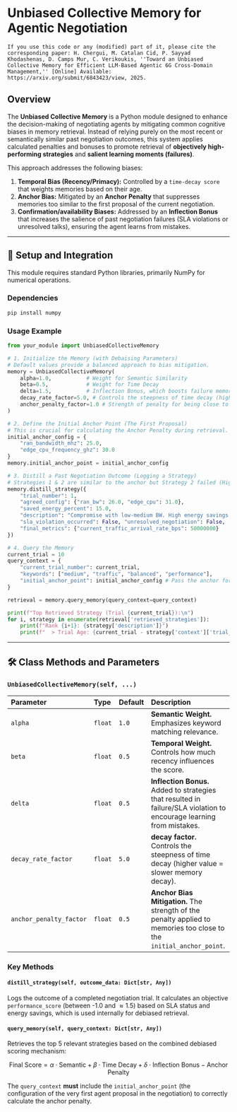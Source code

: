 # Unbiased Collective Memory for Agentic Negotiation

`If you use this code or any (modified) part of it, please cite the corresponding paper:
H. Chergui, M. Catalan Cid, P. Sayyad Khodashenas, D. Camps Mur, C. Verikoukis, ''Toward an Unbiased Collective Memory for Efficient LLM-Based Agentic 6G Cross-Domain Management,'' [Online] Available: https://arxiv.org/submit/6843423/view, 2025.`

## Overview

The **Unbiased Collective Memory** is a Python module designed to enhance the decision-making of negotiating agents by mitigating common cognitive biases in memory retrieval. Instead of relying purely on the most recent or semantically similar past negotiation outcomes, this system applies calculated penalties and bonuses to promote retrieval of **objectively high-performing strategies** and **salient learning moments (failures)**.

This approach addresses the following biases:

1.  **Temporal Bias (Recency/Primacy):** Controlled by a `time-decay score` that weights memories based on their age.
2.  **Anchor Bias:** Mitigated by an **Anchor Penalty** that suppresses memories too similar to the first proposal of the current negotiation.
3.  **Confirmation/availability Biases:** Addressed by an **Inflection Bonus** that increases the salience of past negotiation failures (SLA violations or unresolved talks), ensuring the agent learns from mistakes.

-----

## 🚀 Setup and Integration

This module requires standard Python libraries, primarily NumPy for numerical operations.

### Dependencies

```bash
pip install numpy
```

### Usage Example

```python
from your_module import UnbiasedCollectiveMemory

# 1. Initialize the Memory (with Debaising Parameters)
# Default values provide a balanced approach to bias mitigation.
memory = UnbiasedCollectiveMemory(
    alpha=1.0,           # Weight for Semantic Similarity
    beta=0.5,            # Weight for Time Decay
    delta=1.5,           # Inflection Bonus, which boosts failure memories and diversity
    decay_rate_factor=5.0, # Controls the steepness of time decay (higher value = slower memory decay)
    anchor_penalty_factor=1.0 # Strength of penalty for being close to the Anchor
)

# 2. Define the Initial Anchor Point (The First Proposal)
# This is crucial for calculating the Anchor Penalty during retrieval.
initial_anchor_config = {
    "ran_bandwidth_mhz": 25.0, 
    "edge_cpu_frequency_ghz": 30.0
}
memory.initial_anchor_point = initial_anchor_config

# 3. Distill a Past Negotiation Outcome (Logging a Strategy)
# Strategies 1 & 2 are similar to the anchor but Strategy 2 failed (High Inflection Bonus).
memory.distill_strategy({
    "trial_number": 1, 
    "agreed_config": {"ran_bw": 26.0, "edge_cpu": 31.0},
    "saved_energy_percent": 15.0,
    "description": "Compromise with low-medium BW. High energy savings.",
    "sla_violation_occurred": False, "unresolved_negotiation": False,
    "final_metrics": {"current_traffic_arrival_rate_bps": 50000000}
})

# 4. Query the Memory
current_trial = 10 
query_context = {
    "current_trial_number": current_trial,
    "keywords": ["medium", "traffic", "balanced", "performance"],
    "initial_anchor_point": initial_anchor_config # Pass the anchor for penalty calculation
}

retrieval = memory.query_memory(query_context=query_context)

print(f"Top Retrieved Strategy (Trial {current_trial}):\n")
for i, strategy in enumerate(retrieval['retrieved_strategies']):
    print(f"Rank {i+1}: {strategy['description']}")
    print(f"  > Trial Age: {current_trial - strategy['context']['trial_number']}")

```

-----

## 🛠️ Class Methods and Parameters

### `UnbiasedCollectiveMemory(self, ...)`

| Parameter | Type | Default | Description |
| :--- | :--- | :--- | :--- |
| `alpha` | `float` | `1.0` | **Semantic Weight.** Emphasizes keyword matching relevance. |
| `beta` | `float` | `0.5` | **Temporal Weight.** Controls how much recency influences the score. |
| `delta` | `float` | `0.5` | **Inflection Bonus.** Added to strategies that resulted in failure/SLA violation to encourage learning from mistakes. |
| `decay_rate_factor` | `float` | `5.0` | **decay factor.** Controls the steepness of time decay (higher value = slower memory decay). |
| `anchor_penalty_factor` | `float` | `0.5` | **Anchor Bias Mitigation.** The strength of the penalty applied to memories too close to the `initial_anchor_point`. |

### Key Methods

#### `distill_strategy(self, outcome_data: Dict[str, Any])`

Logs the outcome of a completed negotiation trial. It calculates an objective `performance_score` (between -1.0 and $\approx 1.5$) based on SLA status and energy savings, which is used internally for debiased retrieval.

#### `query_memory(self, query_context: Dict[str, Any])`

Retrieves the top 5 relevant strategies based on the combined debiased scoring mechanism:

$$\text{Final Score} = \alpha \cdot \text{Semantic} + \beta \cdot \text{Time Decay} + \delta \cdot \text{Inflection Bonus} - \text{Anchor Penalty}$$

The `query_context` **must** include the `initial_anchor_point` (the configuration of the very first agent proposal in the negotiation) to correctly calculate the anchor penalty.
